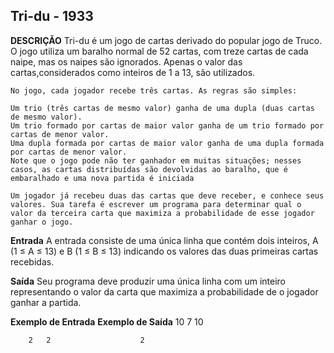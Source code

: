 ## Tri-du - 1933 ##

**DESCRIÇÃO**
    Tri-du é um jogo de cartas derivado do popular jogo de Truco. O jogo utiliza um baralho normal de 52 cartas, com treze cartas de cada naipe, mas os naipes são ignorados. Apenas o valor das cartas,considerados como inteiros de 1 a 13, são utilizados.

    No jogo, cada jogador recebe três cartas. As regras são simples:

    Um trio (três cartas de mesmo valor) ganha de uma dupla (duas cartas de mesmo valor).
    Um trio formado por cartas de maior valor ganha de um trio formado por cartas de menor valor.
    Uma dupla formada por cartas de maior valor ganha de uma dupla formada por cartas de menor valor.
    Note que o jogo pode não ter ganhador em muitas situações; nesses casos, as cartas distribuídas são devolvidas ao baralho, que é embaralhado e uma nova partida é iniciada

    Um jogador já recebeu duas das cartas que deve receber, e conhece seus valores. Sua tarefa é escrever um programa para determinar qual o valor da terceira carta que maximiza a probabilidade de esse jogador ganhar o jogo.

**Entrada**
A entrada consiste de uma única linha que contém dois inteiros, A (1 ≤ A ≤ 13) e B (1 ≤ B ≤ 13) indicando os valores das duas primeiras cartas recebidas.

**Saída**
Seu programa deve produzir uma única linha com um inteiro representando o valor da carta que maximiza a probabilidade de o jogador ganhar a partida.

**Exemplo de Entrada**	 **Exemplo de Saída**
        10  7                   10

        2   2                    2